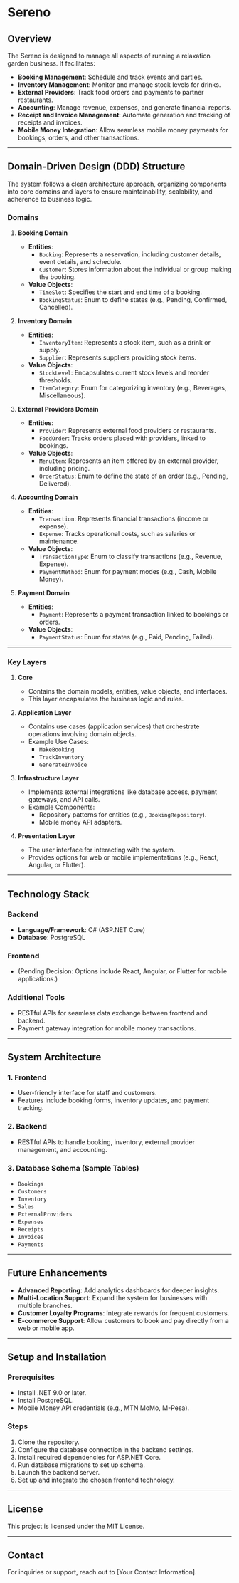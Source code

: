 # Sereno

## Overview
The Sereno is designed to manage all aspects of running a relaxation garden business. It facilitates:

- **Booking Management**: Schedule and track events and parties.
- **Inventory Management**: Monitor and manage stock levels for drinks.
- **External Providers**: Track food orders and payments to partner restaurants.
- **Accounting**: Manage revenue, expenses, and generate financial reports.
- **Receipt and Invoice Management**: Automate generation and tracking of receipts and invoices.
- **Mobile Money Integration**: Allow seamless mobile money payments for bookings, orders, and other transactions.

---

## Domain-Driven Design (DDD) Structure
The system follows a clean architecture approach, organizing components into core domains and layers to ensure maintainability, scalability, and adherence to business logic.

### **Domains**

1. **Booking Domain**
    - **Entities**:
        - `Booking`: Represents a reservation, including customer details, event details, and schedule.
        - `Customer`: Stores information about the individual or group making the booking.
    - **Value Objects**:
        - `TimeSlot`: Specifies the start and end time of a booking.
        - `BookingStatus`: Enum to define states (e.g., Pending, Confirmed, Cancelled).

2. **Inventory Domain**
    - **Entities**:
        - `InventoryItem`: Represents a stock item, such as a drink or supply.
        - `Supplier`: Represents suppliers providing stock items.
    - **Value Objects**:
        - `StockLevel`: Encapsulates current stock levels and reorder thresholds.
        - `ItemCategory`: Enum for categorizing inventory (e.g., Beverages, Miscellaneous).

3. **External Providers Domain**
    - **Entities**:
        - `Provider`: Represents external food providers or restaurants.
        - `FoodOrder`: Tracks orders placed with providers, linked to bookings.
    - **Value Objects**:
        - `MenuItem`: Represents an item offered by an external provider, including pricing.
        - `OrderStatus`: Enum to define the state of an order (e.g., Pending, Delivered).

4. **Accounting Domain**
    - **Entities**:
        - `Transaction`: Represents financial transactions (income or expense).
        - `Expense`: Tracks operational costs, such as salaries or maintenance.
    - **Value Objects**:
        - `TransactionType`: Enum to classify transactions (e.g., Revenue, Expense).
        - `PaymentMethod`: Enum for payment modes (e.g., Cash, Mobile Money).

5. **Payment Domain**
    - **Entities**:
        - `Payment`: Represents a payment transaction linked to bookings or orders.
    - **Value Objects**:
        - `PaymentStatus`: Enum for states (e.g., Paid, Pending, Failed).

---

### **Key Layers**

1. **Core**
    - Contains the domain models, entities, value objects, and interfaces.
    - This layer encapsulates the business logic and rules.

2. **Application Layer**
    - Contains use cases (application services) that orchestrate operations involving domain objects.
    - Example Use Cases:
        - `MakeBooking`
        - `TrackInventory`
        - `GenerateInvoice`

3. **Infrastructure Layer**
    - Implements external integrations like database access, payment gateways, and API calls.
    - Example Components:
        - Repository patterns for entities (e.g., `BookingRepository`).
        - Mobile money API adapters.

4. **Presentation Layer**
    - The user interface for interacting with the system.
    - Provides options for web or mobile implementations (e.g., React, Angular, or Flutter).

---

## Technology Stack

### Backend
- **Language/Framework**: C# (ASP.NET Core)
- **Database**: PostgreSQL

### Frontend
- (Pending Decision: Options include React, Angular, or Flutter for mobile applications.)

### Additional Tools
- RESTful APIs for seamless data exchange between frontend and backend.
- Payment gateway integration for mobile money transactions.

---

## System Architecture

### 1. Frontend
- User-friendly interface for staff and customers.
- Features include booking forms, inventory updates, and payment tracking.

### 2. Backend
- RESTful APIs to handle booking, inventory, external provider management, and accounting.

### 3. Database Schema (Sample Tables)
- `Bookings`
- `Customers`
- `Inventory`
- `Sales`
- `ExternalProviders`
- `Expenses`
- `Receipts`
- `Invoices`
- `Payments`

---

## Future Enhancements
- **Advanced Reporting**: Add analytics dashboards for deeper insights.
- **Multi-Location Support**: Expand the system for businesses with multiple branches.
- **Customer Loyalty Programs**: Integrate rewards for frequent customers.
- **E-commerce Support**: Allow customers to book and pay directly from a web or mobile app.

---

## Setup and Installation

### Prerequisites
- Install .NET 9.0 or later.
- Install PostgreSQL.
- Mobile Money API credentials (e.g., MTN MoMo, M-Pesa).

### Steps
1. Clone the repository.
2. Configure the database connection in the backend settings.
3. Install required dependencies for ASP.NET Core.
4. Run database migrations to set up schema.
5. Launch the backend server.
6. Set up and integrate the chosen frontend technology.

---

## License
This project is licensed under the MIT License.

---

## Contact
For inquiries or support, reach out to [Your Contact Information].
